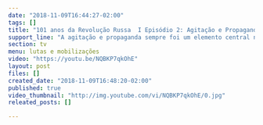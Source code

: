 ```yaml
---
date: "2018-11-09T16:44:27-02:00"
tags: []
title: "101 anos da Revolução Russa  I Episódio 2: Agitação e Propaganda "
support_line: "A agitação e propaganda sempre foi um elemento central na estratégia desenvolvida pelos Bolcheviques.\"\n\nAcompanhe nossa série sobre a Revolução Russa.\n\n#MST #RevoluçãoRussa #URSS  "
section: tv
menu: lutas e mobilizações
video: "https://youtu.be/NQBKP7qkOhE"
layout: post
files: []
created_date: "2018-11-09T16:48:20-02:00"
published: true
video_thumbnail: "http://img.youtube.com/vi/NQBKP7qkOhE/0.jpg"
releated_posts: []

---
```

